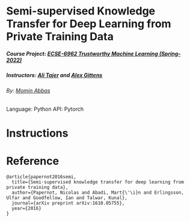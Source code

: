 # Semi-supervised Knowledge Transfer for Deep Learning from Private Training Data
##### Course Project: [ECSE-6962 Trustworthy Machine Learning (Spring-2022)](https://piazza.com/class/ky4olbgarmr2du)
##### Instructors: [Ali Tajer](https://www.isg-rpi.com/) and [Alex Gittens](https://www.cs.rpi.edu/~gittea/)
###### By: [Momin Abbas](https://mominabbas.github.io/)



Language: Python
API: Pytorch

# Instructions


# Reference
```
@article{papernot2016semi,
  title={Semi-supervised knowledge transfer for deep learning from private training data},
  author={Papernot, Nicolas and Abadi, Mart{\'\i}n and Erlingsson, Ulfar and Goodfellow, Ian and Talwar, Kunal},
  journal={arXiv preprint arXiv:1610.05755},
  year={2016}
}

```

